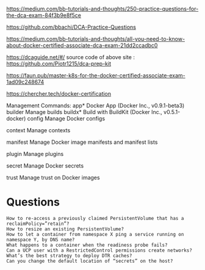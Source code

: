 

https://medium.com/bb-tutorials-and-thoughts/250-practice-questions-for-the-dca-exam-84f3b9e8f5ce

https://github.com/bbachi/DCA-Practice-Questions

https://medium.com/bb-tutorials-and-thoughts/all-you-need-to-know-about-docker-certified-associate-dca-exam-21dd2ccadbc0


https://dcaguide.net/#/
source code of above site : https://github.com/Piotr1215/dca-prep-kit



https://faun.pub/master-k8s-for-the-docker-certified-associate-exam-1ad09c248674

https://chercher.tech/docker-certification

Management Commands:
  app*        Docker App (Docker Inc., v0.9.1-beta3)
  builder     Manage builds
  buildx*     Build with BuildKit (Docker Inc., v0.5.1-docker)
  config      Manage Docker configs
 
  context     Manage contexts

  manifest    Manage Docker image manifests and manifest lists
     
  plugin      Manage plugins
 
  secret      Manage Docker secrets

  
  
  trust       Manage trust on Docker images
  
  
  
# Questions
    How to re-access a previously claimed PersistentVolume that has a reclaimPolicy=”retain”?
    How to resize an existing PersistentVolume?
    How to let a container from namespace X ping a service running on namespace Y, by DNS name?
    What happens to a container when the readiness probe fails?
    Can a UCP user with a RestrictedControl permissions create networks?
    What’s the best strategy to deploy DTR caches?
    Can you change the default location of “secrets” on the host?  